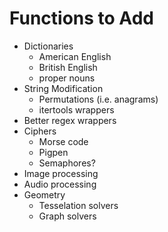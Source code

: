 # Functions to Add
* Dictionaries
    * American English
    * British English
    * proper nouns
* String Modification
    * Permutations (i.e. anagrams)
    * itertools wrappers
* Better regex wrappers
* Ciphers
    * Morse code
    * Pigpen
    * Semaphores?
* Image processing
* Audio processing
* Geometry
    * Tesselation solvers
    * Graph solvers

